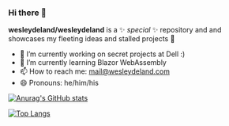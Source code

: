 ### Hi there 👋


**wesleydeland/wesleydeland** is a ✨ _special_ ✨ repository and and showcases my fleeting ideas and stalled projects 🤣

- 🔭 I’m currently working on secret projects at Dell :)
- 🌱 I’m currently learning Blazor WebAssembly
- 📫 How to reach me: mail@wesleydeland.com
- 😄 Pronouns: he/him/his

[![Anurag's GitHub stats](https://github-readme-stats.vercel.app/api?username=wesleydeland)](https://github.com/anuraghazra/github-readme-stats)

[![Top Langs](https://github-readme-stats.vercel.app/api/top-langs/?username=wesleydeland)](https://github.com/anuraghazra/github-readme-stats)
